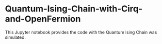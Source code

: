# Quantum-Ising-Chain-with-Cirq-and-OpenFermion
This Jupyter notebook provides the code with the Quantum Ising Chain was simulated. 
